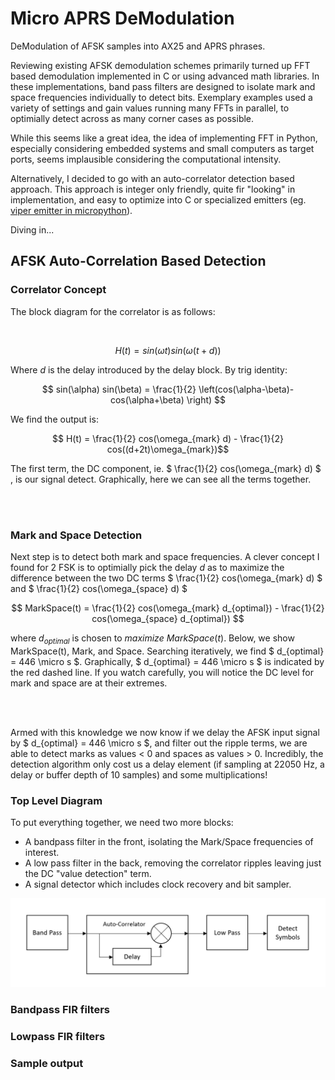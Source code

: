 # Micro APRS DeModulation

DeModulation of AFSK samples into AX25 and APRS phrases.

Reviewing existing AFSK demodulation schemes primarily turned up FFT based demodulation implemented in C or using advanced math libraries.  In these implementations, band pass filters are designed to isolate mark and space frequencies individually to detect bits.  Exemplary examples used a variety of settings and gain values running many FFTs in parallel, to optimially detect across as many corner cases as possible.  

While this seems like a great idea, the idea of implementing FFT in Python, especially considering embedded systems and small computers as target ports, seems implausible considering the computational intensity.

Alternatively, I decided to go with an auto-correlator detection based approach.  This approach is integer only friendly, quite fir "looking" in implementation, and easy to optimize into C or specialized emitters (eg. [viper emitter in micropython](https://docs.micropython.org/en/v1.9.3/pyboard/reference/speed_python.html#the-viper-code-emitter)).

Diving in...

## AFSK Auto-Correlation Based Detection

### Correlator Concept

The block diagram for the correlator is as follows:

<p align="center">
  <img src="https://github.com/stephanelsmith/micro-aprs/blob/master/docs/demod/corr_block.png?raw=true" alt=""/>
</p>

$$ H(t) = sin(\omega t)  sin(\omega(t+d)) $$

Where $` d `$  is the delay introduced by the delay block.  By trig identity:

$$ sin(\alpha) sin(\beta) = \frac{1}{2} \left(cos(\alpha-\beta)-cos(\alpha+\beta) \right) $$

We find the output is:

$$ H(t) = \frac{1}{2} cos(\omega_{mark} d) - \frac{1}{2} cos((d+2t)\omega_{mark})$$


The first term, the DC component, ie. $` \frac{1}{2} cos(\omega_{mark} d) `$ , is our signal detect.  Graphically, here we can see all the terms together.

<p align="center">
  <br>
  <img src="https://github.com/stephanelsmith/micro-aprs/blob/master/docs/demod/markcorr.gif?raw=true" alt=""/>
</p>

### Mark and Space Detection

Next step is to detect both mark and space frequencies.  A clever concept I found for 2 FSK is to optimially pick the delay $` d `$ as to maximize the difference between the two DC terms $` \frac{1}{2} cos(\omega_{mark} d) `$ and $` \frac{1}{2} cos(\omega_{space} d) `$

$$ MarkSpace(t) = \frac{1}{2} cos(\omega_{mark} d_{optimal}) - \frac{1}{2} cos(\omega_{space} d_{optimal}) $$

where $` d_{optimal} `$ is chosen to _maximize_ $` MarkSpace(t) `$.  Below, we show MarkSpace(t), Mark, and Space.  Searching iteratively, we find  $` d_{optimal} = 446 \micro s `$.  Graphically, $` d_{optimal} = 446 \micro s `$ is indicated by the red dashed line.  If you watch carefully, you will notice the DC level for mark and space are at their extremes.

<p align="center">
    <br>
  <img src="https://github.com/stephanelsmith/micro-aprs/blob/master/docs/demod/markspacecorrdelay.gif?raw=true" alt=""/>
</p>

Armed with this knowledge we now know if we delay the AFSK input signal by $` d_{optimal} = 446 \micro s `$, and filter out the ripple terms, we are able to detect marks as values < 0 and spaces as values > 0.  Incredibly, the detection algorithm only cost us a delay element (if sampling at 22050 Hz, a delay or buffer depth of 10 samples) and some multiplications!



### Top Level Diagram

To put everything together, we need two more blocks:
- A bandpass filter in the front, isolating the Mark/Space frequencies of interest.
- A low pass filter in the back, removing the correlator ripples leaving just the DC "value detection" term.
- A signal detector which includes clock recovery and bit sampler.

![DeModulation Block Diagram](demod_block.png?raw=true "DeModulation Block Diagram")


### Bandpass FIR filters

### Lowpass FIR filters

### Sample output



